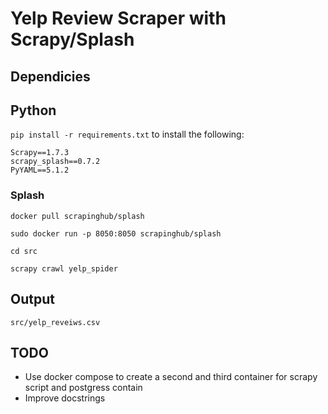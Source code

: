 # Yelp Review Scraper with Scrapy/Splash

## Dependicies

## Python

`pip install -r requirements.txt` to install the following:

```
Scrapy==1.7.3
scrapy_splash==0.7.2
PyYAML==5.1.2
```

### Splash


`docker pull scrapinghub/splash`

`sudo docker run -p 8050:8050 scrapinghub/splash`

`cd src`

`scrapy crawl yelp_spider`

## Output

`src/yelp_reveiws.csv`

## TODO

* Use docker compose to create a second and third container for scrapy script and postgress contain
* Improve docstrings